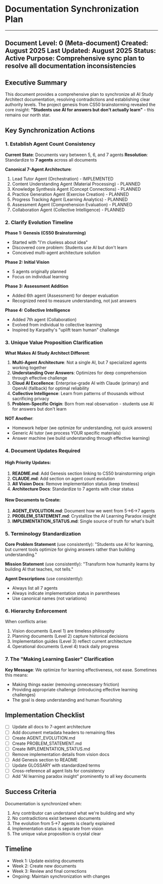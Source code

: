 # Documentation Synchronization Plan

---
Document Level: 0 (Meta-document)
Created: August 2025
Last Updated: August 2025
Status: Active
Purpose: Comprehensive sync plan to resolve all documentation inconsistencies
---

## Executive Summary

This document provides a comprehensive plan to synchronize all AI Study Architect documentation, resolving contradictions and establishing clear authority levels. The project genesis from CS50 brainstorming revealed the core insight: **"Students use AI for answers but don't actually learn"** - this remains our north star.

## Key Synchronization Actions

### 1. Establish Agent Count Consistency
**Current State**: Documents vary between 5, 6, and 7 agents
**Resolution**: Standardize to **7 agents** across all documents

**Canonical 7-Agent Architecture**:
1. Lead Tutor Agent (Orchestration) - IMPLEMENTED
2. Content Understanding Agent (Material Processing) - PLANNED
3. Knowledge Synthesis Agent (Concept Connections) - PLANNED
4. Practice Generation Agent (Exercise Creation) - PLANNED
5. Progress Tracking Agent (Learning Analytics) - PLANNED
6. Assessment Agent (Comprehension Evaluation) - PLANNED
7. Collaboration Agent (Collective Intelligence) - PLANNED

### 2. Clarify Evolution Timeline

**Phase 1: Genesis (CS50 Brainstorming)**
- Started with "I'm clueless about idea"
- Discovered core problem: Students use AI but don't learn
- Conceived multi-agent architecture solution

**Phase 2: Initial Vision**
- 5 agents originally planned
- Focus on individual learning

**Phase 3: Assessment Addition**
- Added 6th agent (Assessment) for deeper evaluation
- Recognized need to measure understanding, not just answers

**Phase 4: Collective Intelligence**
- Added 7th agent (Collaboration) 
- Evolved from individual to collective learning
- Inspired by Karpathy's "uplift team human" challenge

### 3. Unique Value Proposition Clarification

**What Makes AI Study Architect Different**:

1. **Multi-Agent Architecture**: Not a single AI, but 7 specialized agents working together
2. **Understanding Over Answers**: Optimizes for deep comprehension through effective challenge
3. **Cloud AI Excellence**: Enterprise-grade AI with Claude (primary) and OpenAI (fallback) for optimal reliability
4. **Collective Intelligence**: Learn from patterns of thousands without sacrificing privacy
5. **Problem-Specific Origin**: Born from real observation - students use AI for answers but don't learn

**NOT Another**:
- Homework helper (we optimize for understanding, not quick answers)
- Generic AI tutor (we process YOUR specific materials)
- Answer machine (we build understanding through effective learning)

### 4. Document Updates Required

#### High Priority Updates:
1. **README.md**: Add Genesis section linking to CS50 brainstorming origin
2. **CLAUDE.md**: Add section on agent count evolution
3. **All Vision Docs**: Remove implementation status (keep timeless)
4. **Architecture Docs**: Standardize to 7 agents with clear status

#### New Documents to Create:
1. **AGENT_EVOLUTION.md**: Document how we went from 5→6→7 agents
2. **PROBLEM_STATEMENT.md**: Crystallize the AI Learning Paradox insight
3. **IMPLEMENTATION_STATUS.md**: Single source of truth for what's built

### 5. Terminology Standardization

**Core Problem Statement** (use consistently):
"Students use AI for learning, but current tools optimize for giving answers rather than building understanding."

**Mission Statement** (use consistently):
"Transform how humanity learns by building AI that teaches, not tells."

**Agent Descriptions** (use consistently):
- Always list all 7 agents
- Always indicate implementation status in parentheses
- Use canonical names (not variations)

### 6. Hierarchy Enforcement

When conflicts arise:
1. Vision documents (Level 1) are timeless philosophy
2. Planning documents (Level 2) capture historical decisions
3. Implementation guides (Level 3) reflect current architecture
4. Operational documents (Level 4) track daily progress

### 7. The "Making Learning Easier" Clarification

**Key Message**: We optimize for learning effectiveness, not ease. Sometimes this means:
- Making things easier (removing unnecessary friction)
- Providing appropriate challenge (introducing effective learning challenges)
- The goal is deep understanding and human flourishing

## Implementation Checklist

- [ ] Update all docs to 7-agent architecture
- [ ] Add document metadata headers to remaining files
- [ ] Create AGENT_EVOLUTION.md
- [ ] Create PROBLEM_STATEMENT.md
- [ ] Create IMPLEMENTATION_STATUS.md
- [ ] Remove implementation details from vision docs
- [ ] Add Genesis section to README
- [ ] Update GLOSSARY with standardized terms
- [ ] Cross-reference all agent lists for consistency
- [ ] Add "AI learning paradox insight" prominently to all key documents

## Success Criteria

Documentation is synchronized when:
1. Any contributor can understand what we're building and why
2. No contradictions exist between documents
3. The evolution from 5→7 agents is clearly explained
4. Implementation status is separate from vision
5. The unique value proposition is crystal clear

## Timeline

- Week 1: Update existing documents
- Week 2: Create new documents
- Week 3: Review and final corrections
- Ongoing: Maintain synchronization with changes